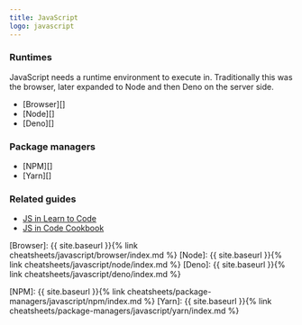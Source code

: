 ```yaml
---
title: JavaScript
logo: javascript
---
```



### Runtimes

JavaScript needs a runtime environment to execute in. Traditionally this was the browser, later expanded to Node and then Deno on the server side.

- [Browser][]
- [Node][]
- [Deno][]


### Package managers

- [NPM][]
- [Yarn][]


### Related guides

- [JS in Learn to Code][]
- [JS in Code Cookbook][]

[Browser]: {{ site.baseurl }}{% link cheatsheets/javascript/browser/index.md %}
[Node]: {{ site.baseurl }}{% link cheatsheets/javascript/node/index.md %}
[Deno]: {{ site.baseurl }}{% link cheatsheets/javascript/deno/index.md %}

[NPM]: {{ site.baseurl }}{% link cheatsheets/package-managers/javascript/npm/index.md %}
[Yarn]: {{ site.baseurl }}{% link cheatsheets/package-managers/javascript/yarn/index.md %}

[JS in Learn to Code]: https://github.com/MichaelCurrin/learn-to-code/blob/master/en/topics/scripting_languages/JavaScript/README.md
[JS in Code Cookbook]: https://michaelcurrin.github.io/code-cookbook/recipes/javascript/
